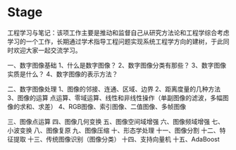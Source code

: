 # Stage
工程学习与笔记：该项工作主要是推动和监督自己从研究方法论和工程学综合考虑学习的一个工作，长期通过学术指导工程问题实现系统工程学方向的建树，于此同时欢迎大家一起交流学习。

一、数字图像基础
1、什么是数字图像？
2、数字图像分类有那些？
3、数字图像实质是什么？
4、数字图像的表示方法？

二、数字图像处理
1、图像的邻接、连通、区域、边界
2、距离度量的几种方法
3、图像的运算
    点运算、零域运算、线性和非线性操作（单副图像的滤波，多幅图像的求和、求差）
4、RGB图像、索引图像、二值图像、多帧图像

三、图像点运算
四、图像几何变换
五、图像空间域增强
六、图像频域增强
七、小波变换
八、图像复原
九、图像压缩
十、形态学处理
十一、图像分割
十二、特征提取
十三、传统图像识别（图像分类）
十四、支持向量机
十五、AdaBoost

